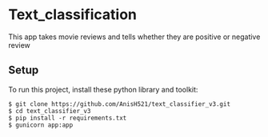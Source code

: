 # Text_classification
This app takes movie reviews and tells whether they are positive or negative review

## Setup
To run this project, install these python library and toolkit:

```
$ git clone https://github.com/AnisH521/text_classifier_v3.git
$ cd text_classifier_v3
$ pip install -r requirements.txt
$ gunicorn app:app
```
